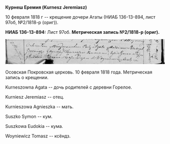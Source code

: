 **Курнеш Еремия (Kurnesz Jeremiasz)**

10 февраля 1818 г -- крещение дочери Агаты (НИАБ 136-13-894, лист 97об,
№2/1818-р (ориг)).

**НИАБ 136-13-894:** Лист 97об. **Метрическая запись №2/1818-р (ориг).**

![](./media/a22070c85b441e2acdad34dfa6a78eef725ed761.png)

Осовская Покровская церковь. 10 февраля 1818 года. Метрическая запись о
крещении.

Kurneszowna Agata -- дочь родителей с деревни Горелое.

Kurniesz Jeremiasz -- отец.

Kurnieszowa Agnieszka -- мать.

Suszko Symon -- кум.

Suszkowa Eudokia -- кума.

Woyniewicz Tomasz -- ксёндз.
